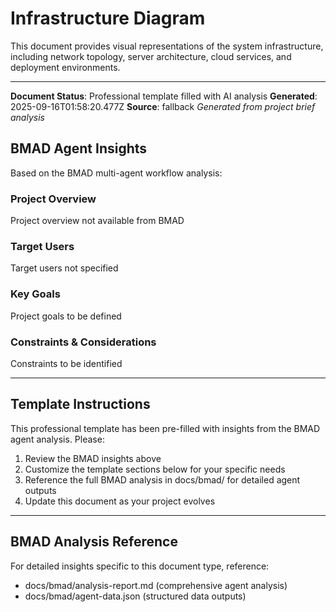# Infrastructure Diagram

This document provides visual representations of the system infrastructure, including network topology, server architecture, cloud services, and deployment environments.

---
**Document Status**: Professional template filled with AI analysis
**Generated**: 2025-09-16T01:58:20.477Z
**Source**: fallback
*Generated from project brief analysis*

## BMAD Agent Insights

Based on the BMAD multi-agent workflow analysis:

### Project Overview
Project overview not available from BMAD

### Target Users
Target users not specified

### Key Goals
Project goals to be defined

### Constraints & Considerations
Constraints to be identified

---

## Template Instructions

This professional template has been pre-filled with insights from the BMAD agent analysis. Please:

1. Review the BMAD insights above
2. Customize the template sections below for your specific needs
3. Reference the full BMAD analysis in docs/bmad/ for detailed agent outputs
4. Update this document as your project evolves

---

## BMAD Analysis Reference

For detailed insights specific to this document type, reference:
- docs/bmad/analysis-report.md (comprehensive agent analysis)
- docs/bmad/agent-data.json (structured data outputs)
